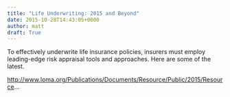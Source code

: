 ```yaml
---
title: "Life Underwriting: 2015 and Beyond"
date: 2015-10-28T14:43:05+0000
author: matt
draft: True
---
```

To effectively underwrite life insurance policies, insurers must employ leading-edge risk appraisal tools and approaches. Here are some of the latest.

http://www.loma.org/Publications/Documents/Resource/Public/2015/Resource...
